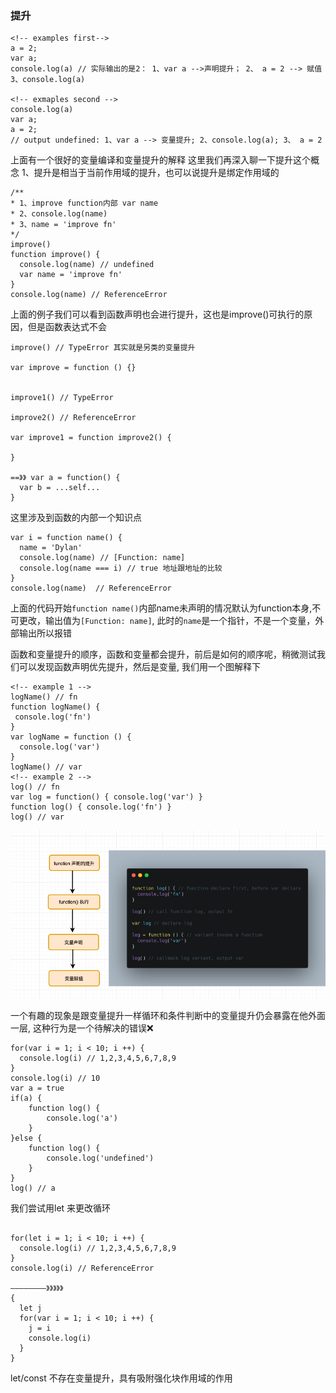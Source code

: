 ### 提升
  ```
  <!-- examples first-->
  a = 2;
  var a; 
  console.log(a) // 实际输出的是2： 1、var a -->声明提升； 2、 a = 2 --> 赋值  3、console.log(a)

  <!-- exmaples second -->
  console.log(a)
  var a;
  a = 2;
  // output undefined: 1、var a --> 变量提升; 2、console.log(a); 3、 a = 2

  ```

上面有一个很好的变量编译和变量提升的解释 这里我们再深入聊一下提升这个概念
1、提升是相当于当前作用域的提升，也可以说提升是绑定作用域的
```
/**
* 1、improve function内部 var name 
* 2、console.log(name)
* 3、name = 'improve fn'
*/
improve() 
function improve() {
  console.log(name) // undefined
  var name = 'improve fn'
}
console.log(name) // ReferenceError

```
上面的例子我们可以看到函数声明也会进行提升，这也是improve()可执行的原因，但是函数表达式不会

```
improve() // TypeError 其实就是另类的变量提升

var improve = function () {}


improve1() // TypeError

improve2() // ReferenceError

var improve1 = function improve2() {
 
}

==》》 var a = function() {
  var b = ...self...
}
```
这里涉及到函数的内部一个知识点
```
var i = function name() {
  name = 'Dylan'
  console.log(name) // [Function: name]
  console.log(name === i) // true 地址跟地址的比较
}
console.log(name)  // ReferenceError
```
上面的代码开始`function name()`内部name未声明的情况默认为function本身,不可更改，输出值为`[Function: name]`, 此时的`name`是一个指针，不是一个变量，外部输出所以报错

函数和变量提升的顺序，函数和变量都会提升，前后是如何的顺序呢，稍微测试我们可以发现函数声明优先提升，然后是变量,
我们用一个图解释下

```
<!-- example 1 -->
logName() // fn 
function logName() {
 console.log('fn')
}
var logName = function () {
  console.log('var')   
}
logName() // var 
<!-- example 2 -->
log() // fn 
var log = function() { console.log('var') }
function log() { console.log('fn') }
log() // var
```
<img src="./static/img/hoisting.png" width="600" /><br/>

一个有趣的现象是跟变量提升一样循环和条件判断中的变量提升仍会暴露在他外面一层, 这种行为是一个待解决的错误❌

```
for(var i = 1; i < 10; i ++) {
  console.log(i) // 1,2,3,4,5,6,7,8,9
}
console.log(i) // 10
var a = true
if(a) {
    function log() {
        console.log('a')
    }
}else {
    function log() {
        console.log('undefined')
    }
}
log() // a
```

我们尝试用let 来更改循环
```

for(let i = 1; i < 10; i ++) {
  console.log(i) // 1,2,3,4,5,6,7,8,9
}
console.log(i) // ReferenceError

————————》》》》》
{
  let j
  for(var i = 1; i < 10; i ++) {
    j = i
    console.log(i)
  }
}

```
let/const 不存在变量提升，具有吸附强化块作用域的作用



